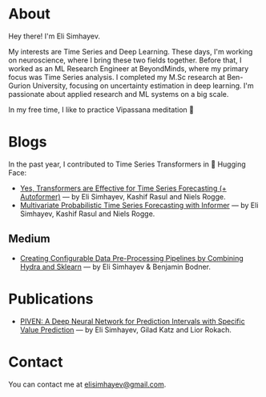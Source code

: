 # About

Hey there! I'm Eli Simhayev.

My interests are Time Series and Deep Learning. These days, I'm working on neuroscience, where I bring these two fields together. Before that, I worked as an ML Research Engineer at BeyondMinds, where my primary focus was Time Series analysis. I completed my M.Sc research at Ben-Gurion University, focusing on uncertainty estimation in deep learning. I'm passionate about applied research and ML systems on a big scale.

In my free time, I like to practice Vipassana meditation 🙂

# Blogs
In the past year, I contributed to Time Series Transformers in 🤗 Hugging Face:

* [Yes, Transformers are Effective for Time Series Forecasting (+ Autoformer)](https://huggingface.co/blog/autoformer) — by Eli Simhayev, Kashif Rasul and Niels Rogge.
* [Multivariate Probabilistic Time Series Forecasting with Informer](https://huggingface.co/blog/informer) — by Eli Simhayev, Kashif Rasul and Niels Rogge.

## Medium
* [Creating Configurable Data Pre-Processing Pipelines by Combining Hydra and Sklearn](https://medium.com/beyondminds/creating-configurable-data-pre-processing-pipelines-by-combining-hydra-and-sklearn-812065c9ab64) — by Eli Simhayev & Benjamin Bodner.

# Publications
* [PIVEN: A Deep Neural Network for Prediction Intervals with Specific Value Prediction](https://arxiv.org/abs/2006.05139) — by Eli Simhayev, Gilad Katz and Lior Rokach.

# Contact 

You can contact me at [elisimhayev@gmail.com](mailto:elisimhayev@gmail.com).

